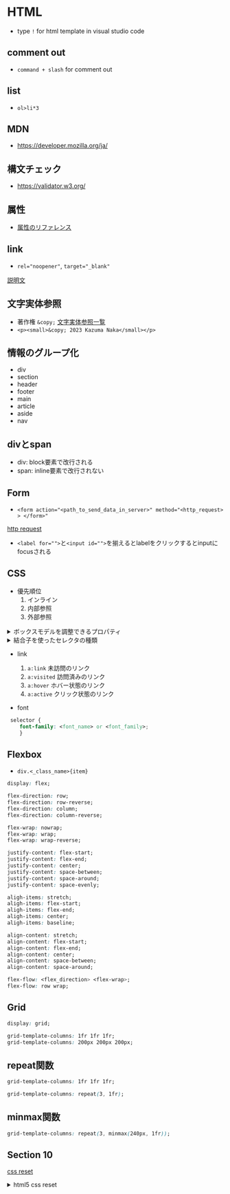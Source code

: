 # HTML
- type `!` for html template in visual studio code
## comment out
- `command + slash` for comment out
## list
- `ol>li*3`
## MDN
- https://developer.mozilla.org/ja/
## 構文チェック
- https://validator.w3.org/
## 属性
- [属性のリファレンス](https://developer.mozilla.org/ja/docs/Web/HTML/Attributes)
## link
- `rel="noopener"`, `target="_blank"`

[説明文](https://developer.chrome.com/ja/docs/lighthouse/best-practices/external-anchors-use-rel-noopener/`)
## 文字実体参照
- 著作権 `&copy;`
[文字実体参照一覧](https://html.spec.whatwg.org/multipage/named-characters.html)
- `<p><small>&copy; 2023 Kazuma Naka</small></p>`
## 情報のグループ化
- div
- section
- header
- footer
- main
- article
- aside
- nav
## divとspan
- div: block要素で改行される
- span: inline要素で改行されない

## Form
- `<form action="<path_to_send_data_in_server>" method="<http_request> > </form>"`

[http request](https://developer.mozilla.org/en-US/docs/Web/HTTP/Methods)

- `<label for="">`と`<input id="">`を揃えるとlabelをクリックするとinputにfocusされる

## CSS
- 優先順位
    1. インライン
    2. 内部参照
    3. 外部参照

<details>
    <summary> ボックスモデルを調整できるプロパティ</summary>

| プロパティ    |               |
| :-----------  | :-------------|
| margin        | marginを調整  |
| padding       | paddingを調整 |
| border        | borderを調整  |
| width         | 横幅の調整    |
| min-width     | 横幅の最小値を調整 |
| max-width     | 横幅の最大値を調整 |
| height        | 高さの調整    |
| min-height    | 高さの最小値を調整 |
| max-height    | 高さの最大値を調整 |

</details>

<details>
    <summary>結合子を使ったセレクタの種類</summary>


| 種類                 | 結合子        | 記述例     | 適用石の要素                  |
| :--------------------| :-------------| :----------| :-----------------------------|
| ユニバーサルセレクタ | *             | *          | 全ての要素                    |
| 子孫セレクタ         | Space         | p strong   | p 階層化の全てのstrong        |
| 子セレクタ           | >             | p > strong | pの1つ下の階層のstrong        |
| 隣接セレクタ         | +             | h2 + p     | h2の直後の記述した同じ階層のp |
| 間接セレクタ         | ~             | h1 ~ p     | h1の後に記述した全ての階層のp |

</details>

- link
    1. `a:link` 未訪問のリンク
    2. `a:visited` 訪問済みのリンク
    3. `a:hover` ホバー状態のリンク
    4. `a:active` クリック状態のリンク

- font
```css
 selector {
    font-family: <font_name> or <font_family>;
    }
```

## Flexbox
- `div.<_class_name>{item}`

```css
display: flex;
```

```css
flex-direction: row;
flex-direction: row-reverse;
flex-direction: column;
flex-direction: column-reverse;
```

```css
flex-wrap: nowrap;
flex-wrap: wrap;
flex-wrap: wrap-reverse;
```

```css
justify-content: flex-start;
justify-content: flex-end;
justify-content: center;
justify-content: space-between;
justify-content: space-around;
justify-content: space-evenly;
```

```css
aligh-items: stretch;
aligh-items: flex-start;
aligh-items: flex-end;
aligh-items: center;
aligh-items: baseline;
```

```css
align-content: stretch;
align-content: flex-start;
align-content: flex-end;
align-content: center;
align-content: space-between;
align-content: space-around;
```

```css
flex-flow: <flex_direction> <flex-wrap>;
flex-flow: row wrap;
```


## Grid

```css
display: grid;
```

```css
grid-template-columns: 1fr 1fr 1fr;
grid-template-columns: 200px 200px 200px;
```

## repeat関数
```css
grid-template-columns: 1fr 1fr 1fr;
```
```css
grid-template-columns: repeat(3, 1fr);
```

## minmax関数
```css
grid-template-columns: repeat(3, minmax(240px, 1fr));
```

## Section 10
[css reset](http://html5doctor.com/html-5-reset-stylesheet/)

<details>
    <summary> html5 css reset</summary>

    ```css:html5reset-1.6.1.css

/*
html5doctor.com Reset Stylesheet
v1.6.1
Last Updated: 2010-09-17
Author: Richard Clark - http://richclarkdesign.com
Twitter: @rich_clark
*/

html, body, div, span, object, iframe,
h1, h2, h3, h4, h5, h6, p, blockquote, pre,
abbr, address, cite, code,
del, dfn, em, img, ins, kbd, q, samp,
small, strong, sub, sup, var,
b, i,
dl, dt, dd, ol, ul, li,
fieldset, form, label, legend,
table, caption, tbody, tfoot, thead, tr, th, td,
article, aside, canvas, details, figcaption, figure,
footer, header, hgroup, menu, nav, section, summary,
time, mark, audio, video {
    margin:0;
    padding:0;
    border:0;
    outline:0;
    font-size:100%;
    vertical-align:baseline;
    background:transparent;
}

body {
    line-height:1;
}

article,aside,details,figcaption,figure,
footer,header,hgroup,menu,nav,section {
	display:block;
}

nav ul {
    list-style:none;
}

blockquote, q {
    quotes:none;
}

blockquote:before, blockquote:after,
q:before, q:after {
    content:'';
    content:none;
}

a {
    margin:0;
    padding:0;
    font-size:100%;
    vertical-align:baseline;
    background:transparent;
}

/* change colours to suit your needs */
ins {
    background-color:#ff9;
    color:#000;
    text-decoration:none;
}

/* change colours to suit your needs */
mark {
    background-color:#ff9;
    color:#000;
    font-style:italic;
    font-weight:bold;
}

del {
    text-decoration: line-through;
}

abbr[title], dfn[title] {
    border-bottom:1px dotted;
    cursor:help;
}

table {
    border-collapse:collapse;
    border-spacing:0;
}

/* change border colour to suit your needs */
hr {
    display:block;
    height:1px;
    border:0;
    border-top:1px solid #cccccc;
    margin:1em 0;
    padding:0;
}

input, select {
    vertical-align:middle;
}

    ``` 

</details>

